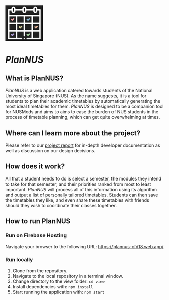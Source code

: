 <img src="view\src\assets\logo_dark_bg.png" alt="drawing" width="120"/>

# *PlanNUS*


## What is PlanNUS?
*PlanNUS* is a web application catered towards students of the National University of Singapore (NUS). As the name suggests, it is a tool for students to plan their academic timetables by automatically generating the most ideal timetables for them. *PlanNUS* is designed to be a companion tool for NUSMods and aims to aims to ease the burden of NUS students in the process of timetable planning, which can get quite overwhelming at times.

## Where can I learn more about the project?
Please refer to our [project report](../master/Team-9_SelfChosenProject.pdf) for in-depth developer documentation as well as discussion on our design decisions.

## How does it work?
All that a student needs to do is select a semester, the modules they intend to take for that semester, and their priorities ranked from most to least important. *PlanNUS* will process all of this information using its algorithm and output a list of personally tailored timetables. Students can then save the timetables they like, and even share these timetables with friends should they wish to coordinate their classes together.

## How to run PlanNUS
### Run on Firebase Hosting
  Navigate your browser to the following URL: https://plannus-cfd18.web.app/

### Run locally
1. Clone from the repository.
2. Navigate to the local repository in a terminal window.
3. Change directory to the view folder: `cd view`
4. Install dependencies with: `npm install`
5. Start running the application with: `npm start`

